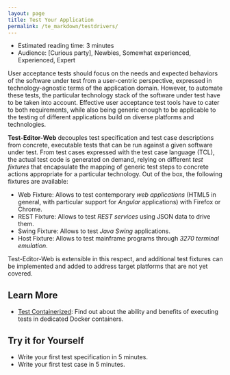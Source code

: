 ```yaml
---
layout: page
title: Test Your Application
permalink: /te_markdown/testdrivers/
---
```


* Estimated reading time: 3 minutes
* Audience: [Curious party], Newbies, Somewhat experienced, Experienced, Expert

User acceptance tests should focus on the needs and expected behaviors of the software under test from a user-centric perspective, expressed in technology-agnostic terms of the application domain. However, to automate these tests, the particular technology stack of the software under test have to be taken into account. Effective user acceptance test tools have to cater to both requirements, while also being generic enough to be applicable to the testing of different applications build on diverse platforms and technologies.

**Test-Editor-Web** decouples test specification and test case descriptions from concrete, executable tests that can be run against a given software under test. From test cases expressed with the test case language (TCL), the actual test code is generated on demand, relying on different *test fixtures* that encapsulate the mapping of generic test steps to concrete actions appropriate for a particular technology. Out of the box, the following fixtures are available:

 * Web Fixture: Allows to test contemporary *web applications* (HTML5 in general, with particular support for *Angular* applications) with Firefox or Chrome.
 * REST Fixture: Allows to test *REST services* using JSON data to drive them.
 * Swing Fixture: Allows to test *Java Swing* applications.
 * Host Fixture: Allows to test mainframe programs through *3270 terminal emulation*.

Test-Editor-Web is extensible in this respect, and additional test fixtures can be implemented and added to address target platforms that are not yet covered.

## Learn More

* [Test Containerized](/te_markdown/testexec): Find out about the ability and benefits of executing tests in dedicated Docker containers.


## Try it for Yourself

* Write your first test specification in 5 minutes.
* Write your first test case in 5 minutes.
